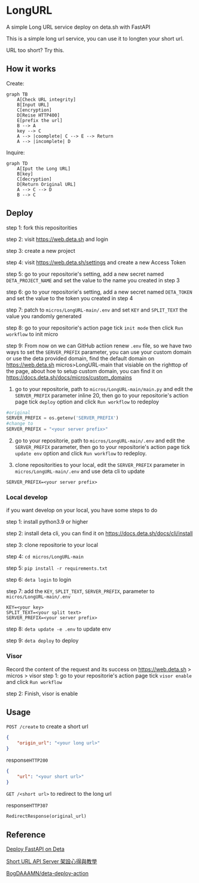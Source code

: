 # LongURL
A simple Long URL service deploy on deta.sh with FastAPI

This is a simple long url service, you can use it to longten your short url.

URL too short? Try this.

## How it works

Create:

```mermaid
graph TB
    A[Check URL integrity]
    B[Input URL]
    C[encryption]
    D[Reise HTTP400]
    E[prefix the url]
    B --> A
    key --> C
    A --> |coomplete| C --> E --> Return
    A --> |incomplete| D
```

Inquire:

```mermaid
graph TD
    A[Iput the Long URL]
    B[key]
    C[decryption]
    D[Return Original URL]
    A --> C --> D
    B --> C
```

## Deploy

step 1: fork this repositorities

step 2: visit https://web.deta.sh and login

step 3: create a new project

step 4: visit https://web.deta.sh/settings and create a new Access Token

step 5: go to your repositorie's setting, add a new secret named ```DETA_PROJECT_NAME``` and set the value to the name you created in step 3

step 6: go to your repositorie's setting, add a new secret named ```DETA_TOKEN``` and set the value to the token you created in step 4

step 7: patch to ```micros/LongURL-main/.env``` and set ```KEY``` and ```SPLIT_TEXT``` the value you randomly generated

step 8: go to your repositorie's action page tick ```init mode``` then click ```Run workflow``` to init micro

step 9: From now on we can GitHub actiion renew ```.env``` file, so we have two ways to set the ```SERVER_PREFIX``` parameter, you can use your custom domain or use the deta provided domain, find the default domain on https://web.deta.sh micros>LongURL-main that visiable on the righttop of the page, about hoe to setup custom domain, you can find it on https://docs.deta.sh/docs/micros/custom_domains

1. go to your repositorie, path to ```micros/LongURL-main/main.py``` and edit the ```SERVER_PREFIX``` parameter inline 20, then go to your repositorie's action page tick ```deploy``` option and click ```Run workflow``` to redeploy
```python
#original
SERVER_PREFIX = os.getenv('SERVER_PREFIX')
#change to
SERVER_PREFIX = "<your server prefix>"
```

2. go to your repositorie, path to ```micros/LongURL-main/.env``` and edit the ```SERVER_PREFIX``` parameter, then go to your repositorie's action page tick ```update env``` option and click ```Run workflow``` to redeploy.


3. clone repositorities to your local, edit the ```SERVER_PREFIX``` parameter in ```micros/LongURL-main/.env``` and use deta cli to update
```env
SERVER_PREFIX=<your server prefix>
```


### Local develop
if you want develop on your local, you have some steps to do

step 1: install python3.9 or higher

step 2: install deta cli, you can find it on https://docs.deta.sh/docs/cli/install

step 3: clone repositorie to your local

step 4: ```cd micros/LongURL-main```

step 5: ```pip install -r requirements.txt```

step 6: ```deta login``` to login

step 7: add the ```KEY```, ```SPLIT_TEXT```, ```SERVER_PREFIX```, parameter to ```micros/LongURL-main/.env```

```env
KEY=<your key>
SPLIT_TEXT=<your split text>
SERVER_PREFIX=<your server prefix>
```

step 8: ```deta update -e .env``` to update env

step 9: ```deta deploy``` to deploy

### Visor
Record the content of the request and its success on https://web.deta.sh > micros > visor
step 1: go to your repositorie's action page tick ```visor enable``` and click ```Run workflow```

step 2: Finish, visor is enable

## Usage
```POST /create``` to create a short url
```json
{
    "origin_url": "<your long url>"
}
```

response```HTTP200```
```json
{
    "url": "<your short url>"
}
```

```GET /<short url>``` to redirect to the long url

response```HTTP307```
```python
RedirectResponse(original_url)
```

## Reference
[Deploy FastAPI on Deta](https://fastapi.tiangolo.com/deployment/deta/)

[Short URL API Server 架設心得與教學](https://hackmd.io/@Xpz2MX78SomsO4mV3ejdqg/SyvmmBCfX?type=view)

[BogDAAAMN/deta-deploy-action](https://github.com/BogDAAAMN/deta-deploy-action)

